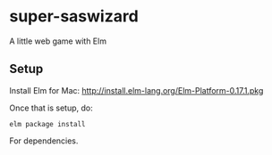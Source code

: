 # super-saswizard
A little web game with Elm

## Setup
Install Elm for Mac:
http://install.elm-lang.org/Elm-Platform-0.17.1.pkg

Once that is setup, do:

```
elm package install
```

For dependencies.

